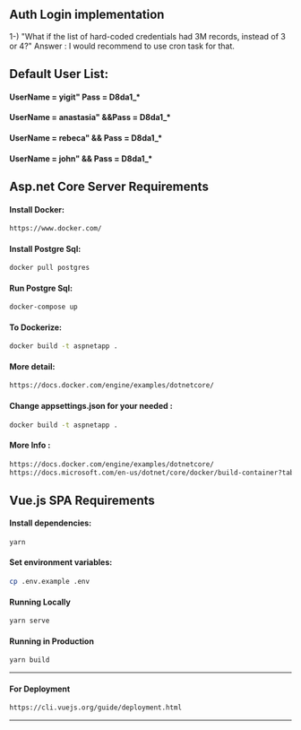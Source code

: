 
## Auth Login implementation

1-) "What if the list of hard-coded credentials had 3M records, instead of 3 or 4?"
Answer : I would recommend to use cron task for that.

## Default User List:
#### UserName = yigit" Pass = D8da1_*

#### UserName = anastasia" &&Pass = D8da1_*

#### UserName = rebeca" && Pass = D8da1_*

#### UserName = john" && Pass = D8da1_*

## Asp.net Core Server Requirements

#### Install Docker:
```bash
https://www.docker.com/
```

#### Install Postgre Sql:
```bash
docker pull postgres
```

#### Run Postgre Sql:
```bash
docker-compose up
```

#### To Dockerize:
```bash
docker build -t aspnetapp .
```

#### More detail:
```bash
https://docs.docker.com/engine/examples/dotnetcore/
```

#### Change appsettings.json for your needed :
```bash
docker build -t aspnetapp .
```
#### More Info :
```bash
https://docs.docker.com/engine/examples/dotnetcore/
https://docs.microsoft.com/en-us/dotnet/core/docker/build-container?tabs=windows
```

## Vue.js SPA Requirements

#### Install dependencies:

```bash
yarn
```

#### Set environment variables:

```bash
cp .env.example .env
```
#### Running Locally

```bash
yarn serve
```

#### Running in Production

```bash
yarn build
```

---

#### For Deployment

```bash
https://cli.vuejs.org/guide/deployment.html
```

---
